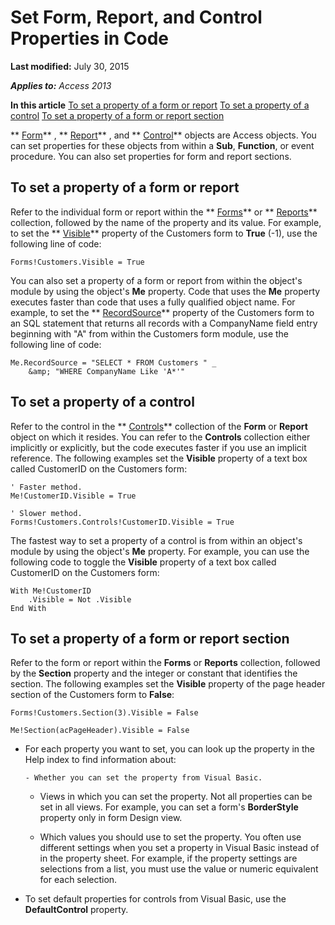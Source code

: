 
# Set Form, Report, and Control Properties in Code

 **Last modified:** July 30, 2015

 _**Applies to:** Access 2013_

 **In this article**
 [To set a property of a form or report](#sectionSection0)
 [To set a property of a control](#sectionSection1)
 [To set a property of a form or report section](#sectionSection2)


 ** [Form](72EF9219-142B-B690-B696-3EBA9A5D4522.md)** , ** [Report](6F77C1B4-A9CE-7CAA-204C-FE0755C6F9DF.md)** , and ** [Control](CE2362E5-4390-590E-06C0-6F27E8D988CD.md)** objects are Access objects. You can set properties for these objects from within a **Sub**,  **Function**, or event procedure. You can also set properties for form and report sections.

## To set a property of a form or report
<a name="sectionSection0"> </a>

Refer to the individual form or report within the  ** [Forms](A41AF7BE-873C-EF8B-20CD-24B78A25B5CA.md)** or ** [Reports](37C5F55E-3C3A-6140-D305-7E8118D9D2B1.md)** collection, followed by the name of the property and its value. For example, to set the ** [Visible](85567666-297A-3380-2D08-864D44B637A1.md)** property of the Customers form to **True** (-1), use the following line of code:


```
Forms!Customers.Visible = True
```

You can also set a property of a form or report from within the object's module by using the object's  **Me** property. Code that uses the **Me** property executes faster than code that uses a fully qualified object name. For example, to set the ** [RecordSource](A473695A-7645-744D-BF69-760E1F2B9FB1.md)** property of the Customers form to an SQL statement that returns all records with a CompanyName field entry beginning with "A" from within the Customers form module, use the following line of code:




```
Me.RecordSource = "SELECT * FROM Customers " _ 
    &amp; "WHERE CompanyName Like 'A*'"
```


## To set a property of a control
<a name="sectionSection1"> </a>

Refer to the control in the  ** [Controls](08A31B50-B644-5912-D784-130F58298DD0.md)** collection of the **Form** or **Report** object on which it resides. You can refer to the **Controls** collection either implicitly or explicitly, but the code executes faster if you use an implicit reference. The following examples set the **Visible** property of a text box called CustomerID on the Customers form:


```
' Faster method. 
Me!CustomerID.Visible = True
```


```
' Slower method. 
Forms!Customers.Controls!CustomerID.Visible = True
```

The fastest way to set a property of a control is from within an object's module by using the object's  **Me** property. For example, you can use the following code to toggle the **Visible** property of a text box called CustomerID on the Customers form:




```
With Me!CustomerID 
    .Visible = Not .Visible 
End With
```


## To set a property of a form or report section
<a name="sectionSection2"> </a>

Refer to the form or report within the  **Forms** or **Reports** collection, followed by the **Section** property and the integer or constant that identifies the section. The following examples set the **Visible** property of the page header section of the Customers form to **False**:


```
Forms!Customers.Section(3).Visible = False
```


```
Me!Section(acPageHeader).Visible = False
```


- For each property you want to set, you can look up the property in the Help index to find information about:
    
      - Whether you can set the property from Visual Basic.
    
  - Views in which you can set the property. Not all properties can be set in all views. For example, you can set a form's  **BorderStyle** property only in form Design view.
    
  - Which values you should use to set the property. You often use different settings when you set a property in Visual Basic instead of in the property sheet. For example, if the property settings are selections from a list, you must use the value or numeric equivalent for each selection.
    
- To set default properties for controls from Visual Basic, use the  **DefaultControl** property.
    
